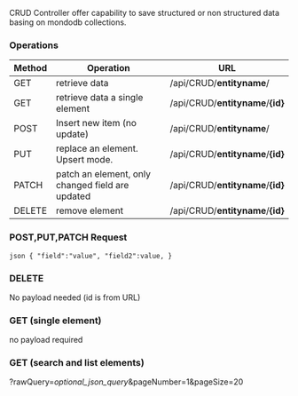 CRUD Controller offer capability to save structured or non structured data basing on mondodb collections.

### Operations

| Method | Operation  |  URL  |
| ------------- |  ------------- |  ------------- |
| GET  | retrieve data  | /api/CRUD/**entityname**/ |
| GET  | retrieve data a single element  | /api/CRUD/**entityname**/**{id}** |
| POST | Insert new item (no update) | /api/CRUD/**entityname**/ |
| PUT | replace an element. Upsert mode.  | /api/CRUD/**entityname**/**{id}** |
| PATCH | patch an element, only changed field are updated  | /api/CRUD/**entityname**/**{id}** |
| DELETE | remove element  | /api/CRUD/**entityname**/**{id}** |


### POST,PUT,PATCH Request

`json
{
	"field":"value",
        "field2":value,
}
`
### DELETE 
No payload needed (id is from URL)

### GET (single element)
no payload required

### GET (search and list elements)
?rawQuery=*optional_json_query*&pageNumber=1&pageSize=20
